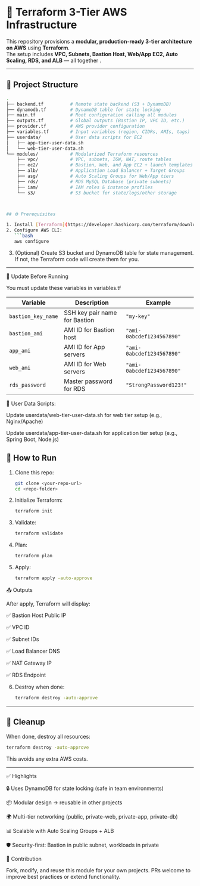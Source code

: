 # 🚀 Terraform 3-Tier AWS Infrastructure

This repository provisions a **modular, production-ready 3-tier architecture on AWS** using **Terraform**.  
The setup includes **VPC, Subnets, Bastion Host, Web/App EC2, Auto Scaling, RDS, and ALB** — all together .

---

## 📂 Project Structure
```bash
.
├── backend.tf          # Remote state backend (S3 + DynamoDB)
├── dynamodb.tf         # DynamoDB table for state locking
├── main.tf             # Root configuration calling all modules
├── outputs.tf          # Global outputs (Bastion IP, VPC ID, etc.)
├── provider.tf         # AWS provider configuration
├── variables.tf        # Input variables (region, CIDRs, AMIs, tags)
├── userdata/           # User data scripts for EC2
│   ├── app-tier-user-data.sh
│   └── web-tier-user-data.sh
└── modules/            # Modularized Terraform resources
    ├── vpc/            # VPC, subnets, IGW, NAT, route tables
    ├── ec2/            # Bastion, Web, and App EC2 + launch templates
    ├── alb/            # Application Load Balancer + Target Groups
    ├── asg/            # Auto Scaling Groups for Web/App tiers
    ├── rds/            # RDS MySQL Database (private subnets)
    ├── iam/            # IAM roles & instance profiles
    └── s3/             # S3 bucket for state/logs/other storage



## ⚙️ Prerequisites

1. Install [Terraform](https://developer.hashicorp.com/terraform/downloads)  
2. Configure AWS CLI:
   ```bash
   aws configure
   ```
3. (Optional) Create S3 bucket and DynamoDB table for state management.  
   If not, the Terraform code will create them for you.

---
🔑 Update Before Running

You must update these variables in variables.tf

| Variable           | Description                   | Example                   |
| ------------------ | ----------------------------- | ------------------------- |
| `bastion_key_name` | SSH key pair name for Bastion | `"my-key"`                |
| `bastion_ami`      | AMI ID for Bastion host       | `"ami-0abcdef1234567890"` |
| `app_ami`          | AMI ID for App servers        | `"ami-0abcdef1234567890"` |
| `web_ami`          | AMI ID for Web servers        | `"ami-0abcdef1234567890"` |
| `rds_password`     | Master password for RDS       | `"StrongPassword123!"`    |

📌 User Data Scripts:

Update userdata/web-tier-user-data.sh for web tier setup (e.g., Nginx/Apache)

Update userdata/app-tier-user-data.sh for application tier setup (e.g., Spring Boot, Node.js)


## 🚀 How to Run

1. Clone this repo:
   ```bash
   git clone <your-repo-url>
   cd <repo-folder>
   ```

2. Initialize Terraform:
   ```bash
   terraform init
   ```

3. Validate:
   ```bash
   terraform validate
   ```

4. Plan:
   ```bash
   terraform plan
   ```

5. Apply:
   ```bash
   terraform apply -auto-approve
   ```
📤 Outputs

After apply, Terraform will display:

✅ Bastion Host Public IP

✅ VPC ID

✅ Subnet IDs

✅ Load Balancer DNS

✅ NAT Gateway IP

✅ RDS Endpoint

6. Destroy when done:
   ```bash
   terraform destroy -auto-approve
   ```
---

## 🧹 Cleanup

When done, destroy all resources:
```bash
terraform destroy -auto-approve
```
This avoids any extra AWS costs.

---

✅ Highlights

🔒 Uses DynamoDB for state locking (safe in team environments)

📦 Modular design → reusable in other projects

🌍 Multi-tier networking (public, private-web, private-app, private-db)

📊 Scalable with Auto Scaling Groups + ALB

🛡️ Security-first: Bastion in public subnet, workloads in private

🙌 Contribution

Fork, modify, and reuse this module for your own projects.
PRs welcome to improve best practices or extend functionality.
